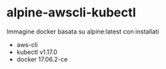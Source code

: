 # alpine-awscli-kubectl

Immagine docker basata su alpine:latest con installati 
- aws-cli
- kubectl v1.17.0
- docker 17.06.2-ce